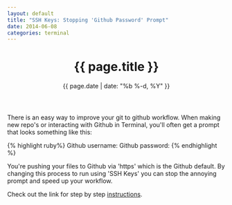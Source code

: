 ```yaml
---
layout: default
title: "SSH Keys: Stopping 'Github Password' Prompt"
date: 2014-06-08
categories: terminal
---
```


<header class="post-header">
<h1>{{ page.title }}</h1>
<p class="meta">{{ page.date | date: "%b %-d, %Y" }}</p>
</header>

<article class="post-content">
<p>
There is an easy way to improve your git to github workflow. When making new repo's or interacting with Github in Terminal, you'll often get a prompt that looks something like this:

{% highlight ruby%}
Github username:
Github password:
{% endhighlight %}
</p>
<p>
You're pushing your files to Github via 'https' which is the Github default. By changing this process to run using 'SSH Keys' you can stop the annoying prompt and speed up your workflow.</p>
<p>
Check out the link for step by step <a href="https://help.github.com/articles/generating-ssh-keys">instructions</a>.
</p>
</article>
